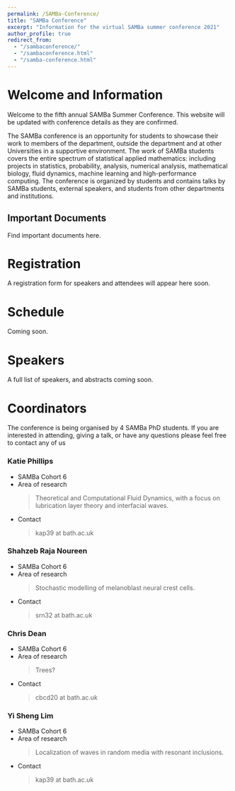 ```yaml
---
permalink: /SAMBa-Conference/
title: "SAMBa Conference"
excerpt: "Information for the virtual SAMBa summer conference 2021"
author_profile: true
redirect_from: 
  - "/sambaconference/"
  - "/sambaconference.html"
  - "/samba-conference.html"
---
```


# Welcome and Information 

Welcome to the fifth annual SAMBa Summer Conference. This website will be updated with conference details as they are confirmed. 

The SAMBa conference is an opportunity for students to showcase their work to members of the department, outside the department and at other Universities in a supportive environment. The work of SAMBa students covers the entire spectrum of statistical applied mathematics: including projects in statistics, probability, analysis, numerical analysis, mathematical biology, fluid dynamics, machine learning and high-performance computing. The conference is organized by students and contains talks by SAMBa students, external speakers, and students from other departments and institutions. 

## Important Documents
Find important documents here. 

# Registration 
A registration form for speakers and attendees will appear here soon. 

# Schedule
Coming soon.

# Speakers
A full list of speakers, and abstracts coming soon.  

# Coordinators

The conference is being organised by 4 SAMBa PhD students. If you are interested in attending, giving a talk, or have any questions please feel free to contact any of us 

### Katie Phillips
 * SAMBa Cohort 6
 * Area of research
    > Theoretical and Computational Fluid Dynamics, with a focus on lubrication layer theory and interfacial waves. 
 * Contact
    > kap39 at bath.ac.uk

### Shahzeb Raja Noureen
 * SAMBa Cohort 6
 * Area of research
    > Stochastic modelling of melanoblast neural crest cells. 
 * Contact
    > srn32 at bath.ac.uk

### Chris Dean
 * SAMBa Cohort 6
 * Area of research
    > Trees? 
 * Contact
    > cbcd20 at bath.ac.uk

### Yi Sheng Lim
 * SAMBa Cohort 6
 * Area of research
    > Localization of waves in random media with resonant inclusions. 
 * Contact
    > kap39 at bath.ac.uk


